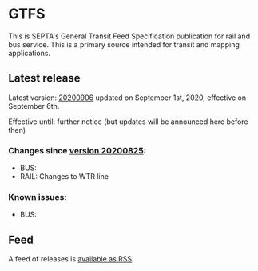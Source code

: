 # GTFS

This is SEPTA's General Transit Feed Specification publication for rail and bus service. This is a primary source intended for transit and mapping applications.

## Latest release
 
Latest version: [20200906](https://github.com/septadev/GTFS/releases/tag/v202009060) updated on September 1st, 2020, effective on September 6th.

Effective until: further notice (but updates will be announced here before then)

### Changes since [version 20200825](https://github.com/septadev/GTFS/releases/tag/v202008250): 
 
*  BUS:  
*  RAIL:  Changes to WTR line

### Known issues:

* BUS: 

## Feed

A feed of releases is [available as RSS](https://github.com/septadev/GTFS/releases.atom).

